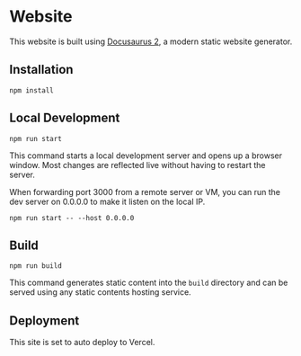 # Website

This website is built using [Docusaurus 2](https://docusaurus.io/), a modern static website generator.

## Installation

```console
npm install
```

## Local Development

```console
npm run start
```

This command starts a local development server and opens up a browser window. Most changes are reflected live without
having to restart the server.

When forwarding port 3000 from a remote server or VM, you can run the dev server on 0.0.0.0 to make it listen on the
local IP.

```console
npm run start -- --host 0.0.0.0
```

## Build

```console
npm run build
```

This command generates static content into the `build` directory and can be served using any static contents hosting
service.

## Deployment

This site is set to auto deploy to Vercel.
